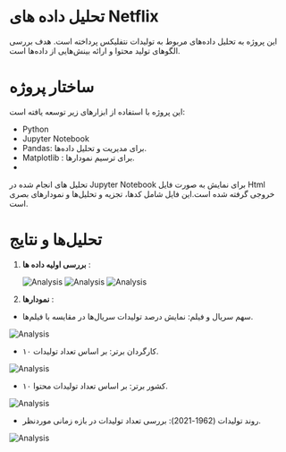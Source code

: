 # تحلیل داده های Netflix
این پروژه به تحلیل داده‌های مربوط به تولیدات نتفلیکس پرداخته است. هدف بررسی الگوهای تولید محتوا و ارائه بینش‌هایی از داده‌ها است.

#  ساختار پروژه
این پروژه با استفاده از ابزارهای زیر توسعه یافته است:

- Python
- Jupyter Notebook
- Pandas: برای مدیریت و تحلیل داده‌ها.
- Matplotlib : برای ترسیم نمودارها.
- 
تحلیل های انجام شده در  Jupyter Notebook برای نمایش به صورت فایل Html خروجی گرفته شده است.این فایل شامل کدها، تجزیه و تحلیل‌ها و نمودارهای بصری است.

#  تحلیل‌ها و نتایج
1. **بررسی اولیه داده ها** :
 
   ![Analysis](https://i.postimg.cc/K8mZQFq8/Screenshot-2024-11-27-110120.png)
   ![Analysis](https://i.postimg.cc/0y5sDnj6/Screenshot-2024-11-27-110142.png)
   ![Analysis](https://i.postimg.cc/hGfR3G9c/Screenshot-2024-11-27-110158.png)

2. **نمودارها** :
- سهم سریال و فیلم: نمایش درصد تولیدات سریال‌ها در مقایسه با فیلم‌ها.
  
![Analysis](https://i.postimg.cc/Hxg38ZWR/Screenshot-2024-11-27-110709.png)

 - ۱۰ کارگردان برتر: بر اساس تعداد تولیدات.
   
![Analysis](https://i.postimg.cc/05ZZr0TX/Screenshot-2024-11-27-110731.png)

- ۱۰ کشور برتر: بر اساس تعداد تولیدات محتوا.
  
![Analysis](https://i.postimg.cc/HnLwbFqZ/Screenshot-2024-11-27-110743.png)

- روند تولیدات (1962-2021): بررسی تعداد تولیدات در بازه زمانی موردنظر.
 

![Analysis](https://i.postimg.cc/Xv09sZMy/Screenshot-2024-11-27-110813.png)
  

